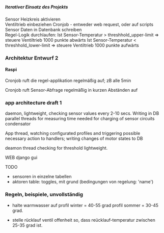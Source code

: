 ##### Iterativer Einsatz des Projekts

Sensor Heizkreis aktivieren  
Ventiltrieb einbeziehen
Cronjob - entweder web request, oder auf scripts
Sensor Daten in Datenbank schreiben  
Regel-Logik durchlaufen: 
Ist Sensor-Temperatur > threshhold_upper-limit => steuere Ventiltrieb 1000 punkte abwärts  Ist Sensor-Temperatur < threshhold_lower-limit => steuere Ventiltrieb 1000 punkte aufwärts



### 



### Architektur Entwurf 2

#### Raspi

Cronjob ruft die regel-applikation regelmäßig auf; zB alle 5min 

Cronjob ruft Sensor-Abfrage regelmäßig in kurzen Abständen auf



### app architecture draft 1

daemon, lightweight, checking sensor values every 2-10 secs. Writing in DB
parallel threads for measuring time needed for charging of sensor circuits condensator  

App thread, watching configurated profiles and triggering possible necessary action to handlers;
writing changes of motor states to DB


deamon thread checking for threshold lightweight.



WEB django gui

TODO

* sensoren in einzelne tabellen
* aktoren table: toggles, mit grund (bedingungen von regelung: 'name')






### Regeln, beispiele, unvollständig

* halte warmwasser auf profil winter = 40-55 grad
    profil sommer = 30-45 grad. 

* stelle rücklauf ventil offenheit so, dass reücklauf-temperatur zwischen 25-35 grad ist.


